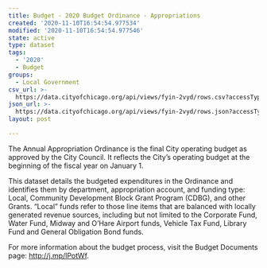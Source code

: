 ```yaml
---
title: Budget - 2020 Budget Ordinance - Appropriations
created: '2020-11-10T16:54:54.977534'
modified: '2020-11-10T16:54:54.977546'
state: active
type: dataset
tags:
  - '2020'
  - Budget
groups:
  - Local Government
csv_url: >-
  https://data.cityofchicago.org/api/views/fyin-2vyd/rows.csv?accessType=DOWNLOAD
json_url: >-
  https://data.cityofchicago.org/api/views/fyin-2vyd/rows.json?accessType=DOWNLOAD
layout: post

---
```

The Annual Appropriation Ordinance is the final City operating budget as approved by the City Council. It reflects the City’s operating budget at the beginning of the fiscal year on January 1.

This dataset details the budgeted expenditures in the Ordinance and identifies them by department, appropriation account, and funding type: Local, Community Development Block Grant Program (CDBG), and other Grants. “Local” funds refer to those line items that are balanced with locally generated revenue sources, including but not limited to the Corporate Fund, Water Fund, Midway and O’Hare Airport funds, Vehicle Tax Fund, Library Fund and General Obligation Bond funds.

For more information about the budget process, visit the Budget Documents page: http://j.mp/lPotWf.
